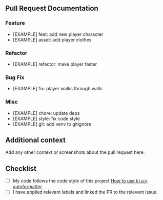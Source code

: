 ## Pull Request Documentation

### Feature

- [EXAMPLE] feat: add new player character
- [EXAMPLE] asset: add player clothes

### Refactor

- [EXAMPLE] refactor: make player faster

### Bug Fix

- [EXAMPLE] fix: player walks through walls

### Misc

- [EXAMPLE] chore: update deps
- [EXAMPLE] style: fix code style
- [EXAMPLE] git: add venv to gitignore

## Additional context

Add any other context or screenshots about the pull request here.

## Checklist

- [ ] My code follows the code style of this project [How to use `black` autoformatter](https://github.com/psf/black#usage).
- [ ] I have applied relevant labels and linked the PR to the relevant Issue.
